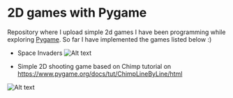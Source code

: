 # 2D games with Pygame

Repository where I upload simple 2d games I have been programming while exploring [Pygame](https://www.pygame.org/news). So far I have implemented the games listed below :)

* Space Invaders
![Alt text](https://github.com/JoaoPLopes/StrikeGame/blob/master/data/spaceInvaders.png)

* Simple 2D shooting game based on Chimp tutorial on https://www.pygame.org/docs/tut/ChimpLineByLine/html

![Alt text](https://github.com/JoaoPLopes/StrikeGame/blob/master/data/gamedisplay.png)
